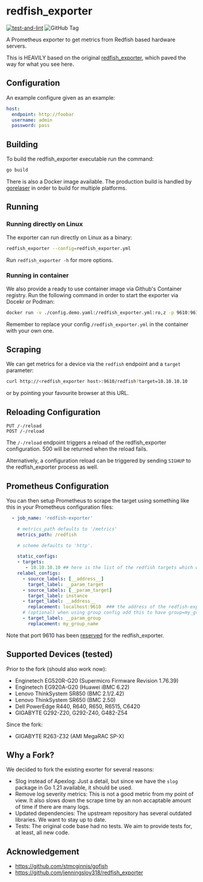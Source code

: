 # redfish_exporter

[![test-and-lint](https://github.com/FreekingDean/redfish_exporter/actions/workflows/test-and-lint.yml/badge.svg)](https://github.com/FreekingDean/redfish_exporter/actions/workflows/test-and-lint.yml)
![GitHub Tag](https://img.shields.io/github/v/tag/FreekingDean/redfish_exporter)

A Prometheus exporter to get metrics from Redfish based hardware servers.

This is HEAVILY based on the original [redfish_exporter](https://github.com/FlxPeters/redfish_exporter), which
paved the way for what you see here.

## Configuration

An example configure given as an example:

```yaml
host:
  endpoint: http://foobar
  username: admin
  password: pass
```

## Building

To build the redfish_exporter executable run the command:

```sh
go build
```

There is also a Docker image available. The production build is handled by [gorelaser](https://goreleaser.com/) in order to build for multiple platforms.

## Running

### Running directly on Linux

The exporter can run directly on Linux as a binary:

```sh
redfish_exporter --config=redfish_exporter.yml
```

Run `redfish_exporter -h` for more options.

### Running in container

We also provide a ready to use container image via Github's Container registry. Run the following command in order to start the exporter via Docekr or Podman:

```sh
docker run -v ./config.demo.yaml:/redfish_exporter.yml:ro,z -p 9610:9610 ghcr.io/flxpeters/redfish_exporter:0.1.5
```

Remember to replace your config  `/redfish_exporter.yml` in the container with your own one.

## Scraping

We can get metrics for a device via the `redfish` endpoint and a `target` parameter:

```sh
curl http://<redfish_exporter host>:9610/redfish?target=10.10.10.10
```

or by pointing your favourite browser at this URL.

## Reloading Configuration

```
PUT /-/reload
POST /-/reload
```

The `/-/reload` endpoint triggers a reload of the redfish_exporter configuration.
500 will be returned when the reload fails.

Alternatively, a configuration reload can be triggered by sending `SIGHUP` to the redfish_exporter process as well.

## Prometheus Configuration

You can then setup Prometheus to scrape the target using something like this in your Prometheus configuration files:

```yaml
  - job_name: 'redfish-exporter'

    # metrics_path defaults to '/metrics'
    metrics_path: /redfish

    # scheme defaults to 'http'.

    static_configs:
    - targets:
       - 10.10.10.10 ## here is the list of the redfish targets which will be monitored
    relabel_configs:
      - source_labels: [__address__]
        target_label: __param_target
      - source_labels: [__param_target]
        target_label: instance
      - target_label: __address__
        replacement: localhost:9610  ### the address of the redfish-exporter address
      # (optional) when using group config add this to have group=my_group_name
      - target_label: __param_group
        replacement: my_group_name
```

Note that port 9610 has been [reserved][4] for the redfish_exporter.

## Supported Devices (tested)

Prior to the fork (should also work now):

- Enginetech EG520R-G20 (Supermicro Firmware Revision 1.76.39)
- Enginetech EG920A-G20 (Huawei iBMC 6.22)
- Lenovo ThinkSystem SR850 (BMC 2.1/2.42)
- Lenovo ThinkSystem SR650 (BMC 2.50)
- Dell PowerEdge R440, R640, R650, R6515, C6420
- GIGABYTE G292-Z20, G292-Z40, G482-Z54

Since the fork:

- GIGABYTE R263-Z32 (AMI MegaRAC SP-X)

## Why a Fork?

We decided to fork the existing exorter for several reasons:

- Slog instead of Apexlog: Just a detail, but since we have the `slog` package in Go 1.21 available, it should be used.
- Remove log severity metrics: This is not a good metric from my point of view.
  It also slows down the scrape time by an non accaptable amount of time if there are many logs.
- Updated dependencies: The upstream repository has several outdated libraries. We want to stay up to date.
- Tests: The original code base had no tests. We aim to provide tests for, at least, all new code.

## Acknowledgement

- <https://github.com/stmcginnis/gofish>
- <https://github.com/jenningsloy318/redfish_exporter>

[4]: https://github.com/prometheus/prometheus/wiki/Default-port-allocations
